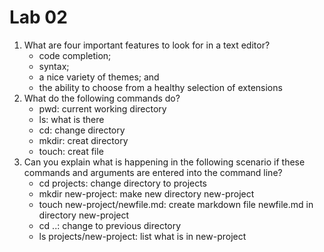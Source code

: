 # Lab 02

1. What are four important features to look for in a text editor?
   - code completion;
   - syntax;
   - a nice variety of themes; and
   - the ability to choose from a healthy selection of extensions
2. What do the following commands do?
   - pwd: current working directory
   - ls: what is there
   - cd: change directory
   - mkdir: creat directory
   - touch: creat file
3. Can you explain what is happening in the following scenario if these commands and arguments are entered into the command line? 
   - cd projects: change directory to projects
   - mkdir new-project: make new directory new-project
   - touch new-project/newfile.md: create markdown file newfile.md in directory new-project
   - cd ..: change to previous directory
   - ls projects/new-project: list what is in new-project
